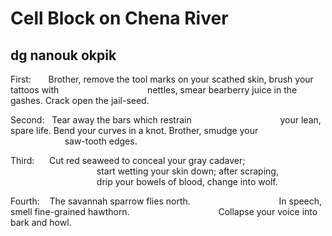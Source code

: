 # Cell Block on Chena River
## dg nanouk okpik
First:       Brother, remove the tool marks on your scathed skin, brush your
tattoos with
                                   nettles, smear bearberry juice in the
gashes. Crack open the jail-seed.

Second:   Tear away the bars which restrain
                                   your lean, spare life. Bend your curves in
a knot. Brother, smudge your
                                   saw-tooth edges.

Third:      Cut red seaweed to conceal your gray cadaver;
                                   start wetting your skin down; after
scraping,
                                   drip your bowels of blood, change into
wolf.

Fourth:    The savannah sparrow flies north.
                                   In speech, smell fine-grained hawthorn.
                                   Collapse your voice into bark and howl.